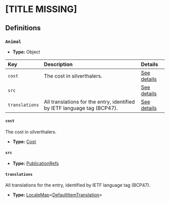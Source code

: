 # [TITLE MISSING]

## Definitions

### <a name="Animal"></a> `Animal`

- **Type:** Object

Key | Description | Details
:-- | :-- | :--
`cost` | The cost in silverthalers. | <a href="#Animal/cost">See details</a>
`src` |  | <a href="#Animal/src">See details</a>
`translations` | All translations for the entry, identified by IETF language tag (BCP47). | <a href="#Animal/translations">See details</a>

#### <a name="Animal/cost"></a> `cost`

The cost in silverthalers.

- **Type:** <a href="./_Item.md#Cost">Cost</a>

#### <a name="Animal/src"></a> `src`

- **Type:** <a href="../../source/_PublicationRef.md#PublicationRefs">PublicationRefs</a>

#### <a name="Animal/translations"></a> `translations`

All translations for the entry, identified by IETF language tag (BCP47).

- **Type:** <a href="../../_LocaleMap.md#LocaleMap">LocaleMap</a>&lt;<a href="./_Item.md#DefaultItemTranslation">DefaultItemTranslation</a>&gt;
